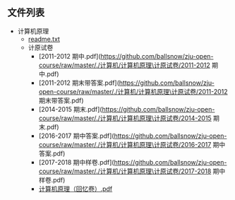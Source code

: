

## 文件列表

- 计算机原理
    - [readme.txt](https://github.com/ballsnow/zju-open-course/blob/master/./计算机/计算机原理/readme.txt)
    - 计原试卷
        - [2011-2012 期中.pdf](https://github.com/ballsnow/zju-open-course/raw/master/./计算机/计算机原理\计原试卷/2011-2012 期中.pdf)
        - [2011-2012 期末带答案.pdf](https://github.com/ballsnow/zju-open-course/raw/master/./计算机/计算机原理\计原试卷/2011-2012 期末带答案.pdf)
        - [2014-2015 期末.pdf](https://github.com/ballsnow/zju-open-course/raw/master/./计算机/计算机原理\计原试卷/2014-2015 期末.pdf)
        - [2016-2017 期中答案.pdf](https://github.com/ballsnow/zju-open-course/raw/master/./计算机/计算机原理\计原试卷/2016-2017 期中答案.pdf)
        - [2017-2018 期中样卷.pdf](https://github.com/ballsnow/zju-open-course/raw/master/./计算机/计算机原理\计原试卷/2017-2018 期中样卷.pdf)
        - [计算机原理（回忆卷）.pdf](https://github.com/ballsnow/zju-open-course/raw/master/./计算机/计算机原理\计原试卷/计算机原理（回忆卷）.pdf)
